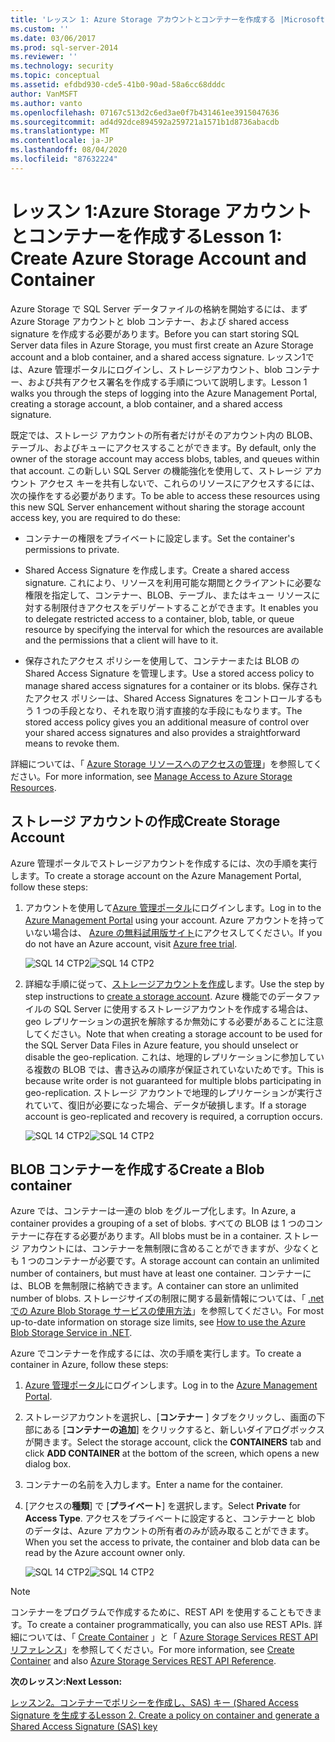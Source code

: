 ```yaml
---
title: 'レッスン 1: Azure Storage アカウントとコンテナーを作成する |Microsoft Docs'
ms.custom: ''
ms.date: 03/06/2017
ms.prod: sql-server-2014
ms.reviewer: ''
ms.technology: security
ms.topic: conceptual
ms.assetid: efdbd930-cde5-41b0-90ad-58a6cc68dddc
author: VanMSFT
ms.author: vanto
ms.openlocfilehash: 07167c513d2c6ed3ae0f7b431461ee3915047636
ms.sourcegitcommit: ad4d92dce894592a259721a1571b1d8736abacdb
ms.translationtype: MT
ms.contentlocale: ja-JP
ms.lasthandoff: 08/04/2020
ms.locfileid: "87632224"
---
```

# <a name="lesson-1-create-azure-storage-account-and-container"></a><span data-ttu-id="a69c2-102">レッスン 1:Azure Storage アカウントとコンテナーを作成する</span><span class="sxs-lookup"><span data-stu-id="a69c2-102">Lesson 1: Create Azure Storage Account and Container</span></span>
  <span data-ttu-id="a69c2-103">Azure Storage で SQL Server データファイルの格納を開始するには、まず Azure Storage アカウントと blob コンテナー、および shared access signature を作成する必要があります。</span><span class="sxs-lookup"><span data-stu-id="a69c2-103">Before you can start storing SQL Server data files in Azure Storage, you must first create an Azure Storage account and a blob container, and a shared access signature.</span></span> <span data-ttu-id="a69c2-104">レッスン1では、Azure 管理ポータルにログインし、ストレージアカウント、blob コンテナー、および共有アクセス署名を作成する手順について説明します。</span><span class="sxs-lookup"><span data-stu-id="a69c2-104">Lesson 1 walks you through the steps of logging into the Azure Management Portal, creating a storage account, a blob container, and a shared access signature.</span></span>  
  
 <span data-ttu-id="a69c2-105">既定では、ストレージ アカウントの所有者だけがそのアカウント内の BLOB、テーブル、およびキューにアクセスすることができます。</span><span class="sxs-lookup"><span data-stu-id="a69c2-105">By default, only the owner of the storage account may access blobs, tables, and queues within that account.</span></span> <span data-ttu-id="a69c2-106">この新しい SQL Server の機能強化を使用して、ストレージ アカウント アクセス キーを共有しないで、これらのリソースにアクセスするには、次の操作をする必要があります。</span><span class="sxs-lookup"><span data-stu-id="a69c2-106">To be able to access these resources using this new SQL Server enhancement without sharing the storage account access key, you are required to do these:</span></span>  
  
-   <span data-ttu-id="a69c2-107">コンテナーの権限をプライベートに設定します。</span><span class="sxs-lookup"><span data-stu-id="a69c2-107">Set the container's permissions to private.</span></span>  
  
-   <span data-ttu-id="a69c2-108">Shared Access Signature を作成します。</span><span class="sxs-lookup"><span data-stu-id="a69c2-108">Create a shared access signature.</span></span> <span data-ttu-id="a69c2-109">これにより、リソースを利用可能な期間とクライアントに必要な権限を指定して、コンテナー、BLOB、テーブル、またはキュー リソースに対する制限付きアクセスをデリゲートすることができます。</span><span class="sxs-lookup"><span data-stu-id="a69c2-109">It enables you to delegate restricted access to a container, blob, table, or queue resource by specifying the interval for which the resources are available and the permissions that a client will have to it.</span></span>  
  
-   <span data-ttu-id="a69c2-110">保存されたアクセス ポリシーを使用して、コンテナーまたは BLOB の Shared Access Signature を管理します。</span><span class="sxs-lookup"><span data-stu-id="a69c2-110">Use a stored access policy to manage shared access signatures for a container or its blobs.</span></span> <span data-ttu-id="a69c2-111">保存されたアクセス ポリシーは、Shared Access Signatures をコントロールするもう 1 つの手段となり、それを取り消す直接的な手段にもなります。</span><span class="sxs-lookup"><span data-stu-id="a69c2-111">The stored access policy gives you an additional measure of control over your shared access signatures and also provides a straightforward means to revoke them.</span></span>  
  
 <span data-ttu-id="a69c2-112">詳細については、「 [Azure Storage リソースへのアクセスの管理](https://msdn.microsoft.com/library/windowsazure/ee393343.aspx)」を参照してください。</span><span class="sxs-lookup"><span data-stu-id="a69c2-112">For more information, see [Manage Access to Azure Storage Resources](https://msdn.microsoft.com/library/windowsazure/ee393343.aspx).</span></span>  
  
## <a name="create-storage-account"></a><span data-ttu-id="a69c2-113">ストレージ アカウントの作成</span><span class="sxs-lookup"><span data-stu-id="a69c2-113">Create Storage Account</span></span>  
 <span data-ttu-id="a69c2-114">Azure 管理ポータルでストレージアカウントを作成するには、次の手順を実行します。</span><span class="sxs-lookup"><span data-stu-id="a69c2-114">To create a storage account on the Azure Management Portal, follow these steps:</span></span>  
  
1.  <span data-ttu-id="a69c2-115">アカウントを使用して[Azure 管理ポータル](https://manage.windowsazure.com)にログインします。</span><span class="sxs-lookup"><span data-stu-id="a69c2-115">Log in to the [Azure Management Portal](https://manage.windowsazure.com) using your account.</span></span> <span data-ttu-id="a69c2-116">Azure アカウントを持っていない場合は、 [Azure の無料試用版サイト](https://www.windowsazure.com/pricing/free-trial/)にアクセスしてください。</span><span class="sxs-lookup"><span data-stu-id="a69c2-116">If you do not have an Azure account, visit [Azure free trial](https://www.windowsazure.com/pricing/free-trial/).</span></span>  
  
     <span data-ttu-id="a69c2-117">![SQL 14 CTP2](../../2014/tutorials/media/ss-was-tutlesson-1-1.gif "SQL 14 CTP2")</span><span class="sxs-lookup"><span data-stu-id="a69c2-117">![SQL 14 CTP2](../../2014/tutorials/media/ss-was-tutlesson-1-1.gif "SQL 14 CTP2")</span></span>  
  
2.  <span data-ttu-id="a69c2-118">詳細な手順に従って、[ストレージアカウントを作成](https://azure.microsoft.com/documentation/articles/storage-create-storage-account/)します。</span><span class="sxs-lookup"><span data-stu-id="a69c2-118">Use the step by step instructions to [create a storage account](https://azure.microsoft.com/documentation/articles/storage-create-storage-account/).</span></span> <span data-ttu-id="a69c2-119">Azure 機能でのデータファイルの SQL Server に使用するストレージアカウントを作成する場合は、geo レプリケーションの選択を解除するか無効にする必要があることに注意してください。</span><span class="sxs-lookup"><span data-stu-id="a69c2-119">Note that when creating a storage account to be used for the SQL Server Data Files in Azure feature, you should unselect or disable the geo-replication.</span></span> <span data-ttu-id="a69c2-120">これは、地理的レプリケーションに参加している複数の BLOB では、書き込みの順序が保証されていないためです。</span><span class="sxs-lookup"><span data-stu-id="a69c2-120">This is because write order is not guaranteed for multiple blobs participating in geo-replication.</span></span> <span data-ttu-id="a69c2-121">ストレージ アカウントで地理的レプリケーションが実行されていて、復旧が必要になった場合、データが破損します。</span><span class="sxs-lookup"><span data-stu-id="a69c2-121">If a storage account is geo-replicated and recovery is required, a corruption occurs.</span></span>  
  
     <span data-ttu-id="a69c2-122">![SQL 14 CTP2](../../2014/tutorials/media/ss-was-tutlesson-1-2.gif "SQL 14 CTP2")</span><span class="sxs-lookup"><span data-stu-id="a69c2-122">![SQL 14 CTP2](../../2014/tutorials/media/ss-was-tutlesson-1-2.gif "SQL 14 CTP2")</span></span>  
  
## <a name="create-a-blob-container"></a><span data-ttu-id="a69c2-123">BLOB コンテナーを作成する</span><span class="sxs-lookup"><span data-stu-id="a69c2-123">Create a Blob container</span></span>  
 <span data-ttu-id="a69c2-124">Azure では、コンテナーは一連の blob をグループ化します。</span><span class="sxs-lookup"><span data-stu-id="a69c2-124">In Azure, a container provides a grouping of a set of blobs.</span></span> <span data-ttu-id="a69c2-125">すべての BLOB は 1 つのコンテナーに存在する必要があります。</span><span class="sxs-lookup"><span data-stu-id="a69c2-125">All blobs must be in a container.</span></span> <span data-ttu-id="a69c2-126">ストレージ アカウントには、コンテナーを無制限に含めることができますが、少なくとも 1 つのコンテナーが必要です。</span><span class="sxs-lookup"><span data-stu-id="a69c2-126">A storage account can contain an unlimited number of containers, but must have at least one container.</span></span> <span data-ttu-id="a69c2-127">コンテナーには、BLOB を無制限に格納できます。</span><span class="sxs-lookup"><span data-stu-id="a69c2-127">A container can store an unlimited number of blobs.</span></span> <span data-ttu-id="a69c2-128">ストレージサイズの制限に関する最新情報については、「 [.net での Azure Blob Storage サービスの使用方法](https://www.windowsazure.com/develop/net/how-to-guides/blob-storage/)」を参照してください。</span><span class="sxs-lookup"><span data-stu-id="a69c2-128">For most up-to-date information on storage size limits, see [How to use the Azure Blob Storage Service in .NET](https://www.windowsazure.com/develop/net/how-to-guides/blob-storage/).</span></span>  
  
 <span data-ttu-id="a69c2-129">Azure でコンテナーを作成するには、次の手順を実行します。</span><span class="sxs-lookup"><span data-stu-id="a69c2-129">To create a container in Azure, follow these steps:</span></span>  
  
1.  <span data-ttu-id="a69c2-130">[Azure 管理ポータル](https://manage.windowsazure.com)にログインします。</span><span class="sxs-lookup"><span data-stu-id="a69c2-130">Log in to the [Azure Management Portal](https://manage.windowsazure.com).</span></span>  
  
2.  <span data-ttu-id="a69c2-131">ストレージアカウントを選択し、[**コンテナー** ] タブをクリックし、画面の下部にある [**コンテナーの追加**] をクリックすると、新しいダイアログボックスが開きます。</span><span class="sxs-lookup"><span data-stu-id="a69c2-131">Select the storage account, click the **CONTAINERS** tab and click **ADD CONTAINER** at the bottom of the screen, which opens a new dialog box.</span></span>  
  
3.  <span data-ttu-id="a69c2-132">コンテナーの名前を入力します。</span><span class="sxs-lookup"><span data-stu-id="a69c2-132">Enter a name for the container.</span></span>  
  
4.  <span data-ttu-id="a69c2-133">[アクセスの**種類**] で [**プライベート**] を選択します。</span><span class="sxs-lookup"><span data-stu-id="a69c2-133">Select **Private** for **Access Type**.</span></span> <span data-ttu-id="a69c2-134">アクセスをプライベートに設定すると、コンテナーと blob のデータは、Azure アカウントの所有者のみが読み取ることができます。</span><span class="sxs-lookup"><span data-stu-id="a69c2-134">When you set the access to private, the container and blob data can be read by the Azure account owner only.</span></span>  
  
     <span data-ttu-id="a69c2-135">![SQL 14 CTP2](../../2014/tutorials/media/ss-was-tutlesson-1-4.gif "SQL 14 CTP2")</span><span class="sxs-lookup"><span data-stu-id="a69c2-135">![SQL 14 CTP2](../../2014/tutorials/media/ss-was-tutlesson-1-4.gif "SQL 14 CTP2")</span></span>  
  
> [!NOTE]  
>  <span data-ttu-id="a69c2-136">コンテナーをプログラムで作成するために、REST API を使用することもできます。</span><span class="sxs-lookup"><span data-stu-id="a69c2-136">To create a container programmatically, you can also use REST APIs.</span></span> <span data-ttu-id="a69c2-137">詳細については、「 [Create Container](https://msdn.microsoft.com/library/windowsazure/dd179468.aspx) 」と「 [Azure Storage Services REST API リファレンス](https://msdn.microsoft.com/library/windowsazure/dd179355.aspx)」を参照してください。</span><span class="sxs-lookup"><span data-stu-id="a69c2-137">For more information, see [Create Container](https://msdn.microsoft.com/library/windowsazure/dd179468.aspx) and also [Azure Storage Services REST API Reference](https://msdn.microsoft.com/library/windowsazure/dd179355.aspx).</span></span>  
  
 <span data-ttu-id="a69c2-138">**次のレッスン:**</span><span class="sxs-lookup"><span data-stu-id="a69c2-138">**Next Lesson:**</span></span>  
  
 [<span data-ttu-id="a69c2-139">レッスン2。コンテナーでポリシーを作成し、SAS&#41; キー &#40;Shared Access Signature を生成する</span><span class="sxs-lookup"><span data-stu-id="a69c2-139">Lesson 2. Create a policy on container and generate a Shared Access Signature &#40;SAS&#41; key</span></span>](../relational-databases/lesson-1-create-stored-access-policy-and-shared-access-signature.md)  
  
